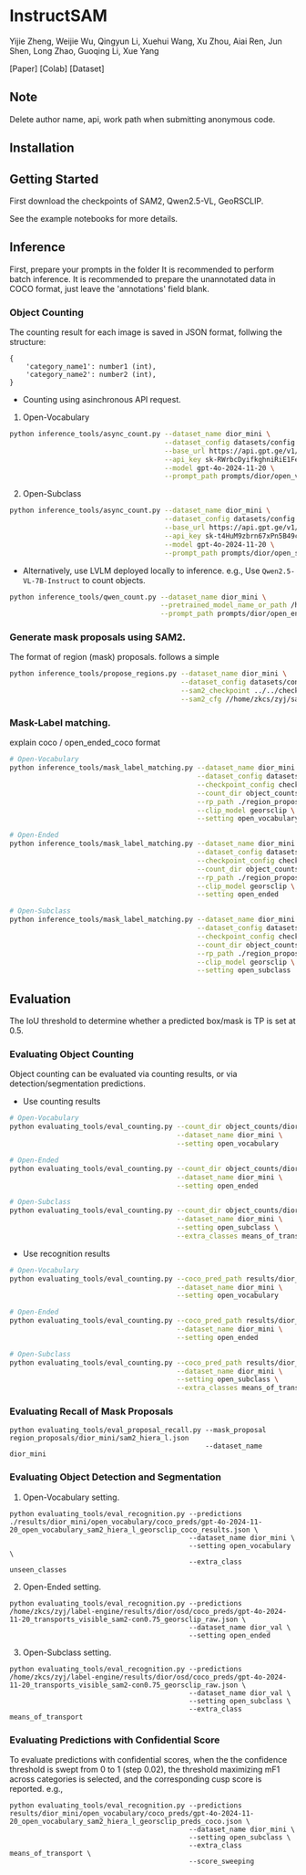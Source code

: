 # InstructSAM

Yijie Zheng, Weijie Wu, Qingyun Li, Xuehui Wang, Xu Zhou, Aiai Ren, Jun Shen, Long Zhao, Guoqing Li, Xue Yang

[Paper] [Colab] [Dataset]

## Note
Delete author name, api, work path when submitting anonymous code.

## Installation

## Getting Started
First download the checkpoints of SAM2, Qwen2.5-VL, GeoRSCLIP.

See the example notebooks for more details.


## Inference
First, prepare your prompts in the folder
It is recommended to perform batch inference.
It is recommended to prepare the unannotated data in COCO format, just leave the 'annotations' field blank.

### Object Counting
The counting result for each image is saved in JSON format, follwing the structure:
```
{
    'category_name1': number1 (int),
    'category_name2': number2 (int),
}
```
- Counting using asinchronous API request.
1. Open-Vocabulary
```bash
python inference_tools/async_count.py --dataset_name dior_mini \
                                      --dataset_config datasets/config.json \
                                      --base_url https://api.gpt.ge/v1/ \
                                      --api_key sk-RWrbcDyifkghniRiE1FeC79a9c1244F19063AaC7266c3dA2 \
                                      --model gpt-4o-2024-11-20 \
                                      --prompt_path prompts/dior/open_vocabulary.txt
```
2. Open-Subclass
```bash
python inference_tools/async_count.py --dataset_name dior_mini \
                                      --dataset_config datasets/config.json \
                                      --base_url https://api.gpt.ge/v1/ \
                                      --api_key sk-t4HuM9zbrn67xPn5B49c2c6353714069883944D04f4885F0 \
                                      --model gpt-4o-2024-11-20 \
                                      --prompt_path prompts/dior/open_subclass_means_of_transports.txt
```

- Alternatively, use LVLM deployed locally to inference. e.g., Use `Qwen2.5-VL-7B-Instruct` to count objects.
```bash
python inference_tools/qwen_count.py --dataset_name dior_mini \
                                     --pretrained_model_name_or_path /home/zkcs/checkpoints/Qwen2.5-VL-7B-Instruct \
                                     --prompt_path prompts/dior/open_ended.txt
```

### Generate mask proposals using SAM2.

The format of region (mask) proposals. follows a simple
```bash
python inference_tools/propose_regions.py --dataset_name dior_mini \
                                          --dataset_config datasets/config.json \
                                          --sam2_checkpoint ../../checkpoints/sam2/sam2_hiera_large.pt \
                                          --sam2_cfg //home/zkcs/zyj/sam2/sam2/configs/sam2/sam2_hiera_l.yaml \
```

### Mask-Label matching.
explain coco / open_ended_coco format

```bash
# Open-Vocabulary
python inference_tools/mask_label_matching.py --dataset_name dior_mini \
                                              --dataset_config datasets/config.json \
                                              --checkpoint_config checkpoints/config.yaml \
                                              --count_dir object_counts/dior_mini/gpt-4o-2024-11-20_open_vocabulary \
                                              --rp_path ./region_proposals/dior_mini/sam2_hiera_l.json \
                                              --clip_model georsclip \
                                              --setting open_vocabulary

# Open-Ended
python inference_tools/mask_label_matching.py --dataset_name dior_mini \
                                              --dataset_config datasets/config.json \
                                              --checkpoint_config checkpoints/config.yaml \
                                              --count_dir object_counts/dior_mini/gpt-4o-2024-11-20_open_ended \
                                              --rp_path ./region_proposals/dior_mini/sam2_hiera_l.json \
                                              --clip_model georsclip \
                                              --setting open_ended

# Open-Subclass
python inference_tools/mask_label_matching.py --dataset_name dior_mini \
                                              --dataset_config datasets/config.json \
                                              --checkpoint_config checkpoints/config.yaml \
                                              --count_dir object_counts/dior_mini/gpt-4o-2024-11-20_open_subclass_means_of_transports \
                                              --rp_path ./region_proposals/dior_mini/sam2_hiera_l.json \
                                              --clip_model georsclip \
                                              --setting open_subclass
```

## Evaluation
The IoU threshold to determine whether a predicted box/mask is TP is set at 0.5.

### Evaluating Object Counting
Object counting can be evaluated via counting results, or via detection/segmentation predictions.
- Use counting results
```bash
# Open-Vocabulary
python evaluating_tools/eval_counting.py --count_dir object_counts/dior_mini/gpt-4o-2024-11-20_open_vocabulary \
                                         --dataset_name dior_mini \
                                         --setting open_vocabulary

# Open-Ended
python evaluating_tools/eval_counting.py --count_dir object_counts/dior_mini/gpt-4o-2024-11-20_open_ended \
                                         --dataset_name dior_mini \
                                         --setting open_ended

# Open-Subclass
python evaluating_tools/eval_counting.py --count_dir object_counts/dior_mini/gpt-4o-2024-11-20_open_subclass_means_of_transports \
                                         --dataset_name dior_mini \
                                         --setting open_subclass \
                                         --extra_classes means_of_transport
```
- Use recognition results
```bash
# Open-Vocabulary
python evaluating_tools/eval_counting.py --coco_pred_path results/dior_mini/open_vocabulary/coco_preds/gpt-4o-2024-11-20_open_vocabulary_sam2_hiera_l_georsclip_preds_coco.json \
                                         --dataset_name dior_mini \
                                         --setting open_vocabulary

# Open-Ended
python evaluating_tools/eval_counting.py --coco_pred_path results/dior_mini/open_ended/coco_preds/gpt-4o-2024-11-20_open_ended_sam2_hiera_l_georsclip_preds_coco.json \
                                         --dataset_name dior_mini \
                                         --setting open_ended

# Open-Subclass
python evaluating_tools/eval_counting.py --coco_pred_path results/dior_mini/open_subclass/coco_preds/gpt-4o-2024-11-20_open_subclass_means_of_transports_sam2_hiera_l_georsclip_preds_coco.json \
                                         --dataset_name dior_mini \
                                         --setting open_subclass \
                                         --extra_classes means_of_transport
```

### Evaluating Recall of Mask Proposals
```
python evaluating_tools/eval_proposal_recall.py --mask_proposal region_proposals/dior_mini/sam2_hiera_l.json
                                                --dataset_name dior_mini
```

### Evaluating Object Detection and Segmentation
1. Open-Vocabulary setting.
```
python evaluating_tools/eval_recognition.py --predictions ./results/dior_mini/open_vocabulary/coco_preds/gpt-4o-2024-11-20_open_vocabulary_sam2_hiera_l_georsclip_coco_results.json \
                                            --dataset_name dior_mini \
                                            --setting open_vocabulary \
                                            --extra_class unseen_classes
```

2. Open-Ended setting.
```
python evaluating_tools/eval_recognition.py --predictions /home/zkcs/zyj/label-engine/results/dior/osd/coco_preds/gpt-4o-2024-11-20_transports_visible_sam2-con0.75_georsclip_raw.json \
                                            --dataset_name dior_val \
                                            --setting open_ended
```

3. Open-Subclass setting.
```
python evaluating_tools/eval_recognition.py --predictions /home/zkcs/zyj/label-engine/results/dior/osd/coco_preds/gpt-4o-2024-11-20_transports_visible_sam2-con0.75_georsclip_raw.json \
                                            --dataset_name dior_val \
                                            --setting open_subclass \
                                            --extra_class means_of_transport
```

### Evaluating Predictions with Confidential Score
To evaluate predictions with confidential scores, when the the confidence threshold is swept from 0 to 1 (step 0.02), the threshold maximizing mF1 across categories is selected, and the corresponding cusp score is reported. e.g.,
```
python evaluating_tools/eval_recognition.py --predictions results/dior_mini/open_vocabulary/coco_preds/gpt-4o-2024-11-20_open_vocabulary_sam2_hiera_l_georsclip_preds_coco.json \
                                            --dataset_name dior_mini \
                                            --setting open_subclass \
                                            --extra_class means_of_transport \
                                            --score_sweeping
```

